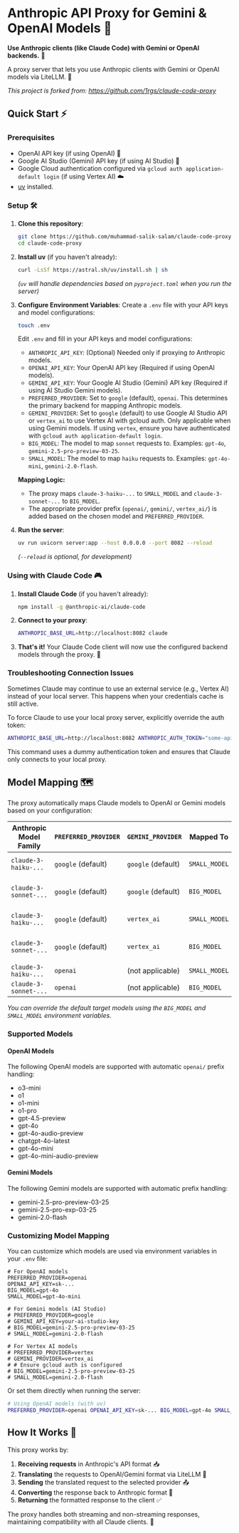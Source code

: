 # Anthropic API Proxy for Gemini & OpenAI Models 🔄

**Use Anthropic clients (like Claude Code) with Gemini or OpenAI backends.** 🤝

A proxy server that lets you use Anthropic clients with Gemini or OpenAI models via LiteLLM. 🌉

*This project is forked from: https://github.com/1rgs/claude-code-proxy*

## Quick Start ⚡

### Prerequisites

- OpenAI API key (if using OpenAI) 🔑
- Google AI Studio (Gemini) API key (if using AI Studio) 🔑
- Google Cloud authentication configured via `gcloud auth application-default login` (if using Vertex AI) ☁️
- [uv](https://github.com/astral-sh/uv) installed.

### Setup 🛠️

1. **Clone this repository**:
   ```bash
   git clone https://github.com/muhammad-salik-salam/claude-code-proxy.git
   cd claude-code-proxy
   ```

2. **Install uv** (if you haven't already):
   ```bash
   curl -LsSf https://astral.sh/uv/install.sh | sh
   ```
   *(`uv` will handle dependencies based on `pyproject.toml` when you run the server)*

3. **Configure Environment Variables**:
   Create a `.env` file with your API keys and model configurations:
   ```bash
   touch .env
   ```
   Edit `.env` and fill in your API keys and model configurations:

   *   `ANTHROPIC_API_KEY`: (Optional) Needed only if proxying *to* Anthropic models.
   *   `OPENAI_API_KEY`: Your OpenAI API key (Required if using OpenAI models).
   *   `GEMINI_API_KEY`: Your Google AI Studio (Gemini) API key (Required if using AI Studio Gemini models).
   *   `PREFERRED_PROVIDER`: Set to `google` (default), `openai`. This determines the primary backend for mapping Anthropic models.
   *   `GEMINI_PROVIDER`: Set to `google` (default) to use Google AI Studio API or `vertex_ai` to use Vertex AI with gcloud auth. Only applicable when using Gemini models. If using `vertex`, ensure you have authenticated with `gcloud auth application-default login`.
   *   `BIG_MODEL`: The model to map `sonnet` requests to. Examples: `gpt-4o`, `gemini-2.5-pro-preview-03-25`.
   *   `SMALL_MODEL`: The model to map `haiku` requests to. Examples: `gpt-4o-mini`, `gemini-2.0-flash`.

   **Mapping Logic:**
   - The proxy maps `claude-3-haiku-...` to `SMALL_MODEL` and `claude-3-sonnet-...` to `BIG_MODEL`.
   - The appropriate provider prefix (`openai/`, `gemini/`, `vertex_ai/`) is added based on the chosen model and `PREFERRED_PROVIDER`.

4. **Run the server**:
   ```bash
   uv run uvicorn server:app --host 0.0.0.0 --port 8082 --reload
   ```
   *(`--reload` is optional, for development)*

### Using with Claude Code 🎮

1. **Install Claude Code** (if you haven't already):
   ```bash
   npm install -g @anthropic-ai/claude-code
   ```

2. **Connect to your proxy**:
   ```bash
   ANTHROPIC_BASE_URL=http://localhost:8082 claude
   ```

3. **That's it!** Your Claude Code client will now use the configured backend models through the proxy. 🎯

### Troubleshooting Connection Issues

Sometimes Claude may continue to use an external service (e.g., Vertex AI) instead of your local server. This happens when your credentials cache is still active.

To force Claude to use your local proxy server, explicitly override the auth token:

```bash
ANTHROPIC_BASE_URL=http://localhost:8082 ANTHROPIC_AUTH_TOKEN="some-api-key" claude
```

This command uses a dummy authentication token and ensures that Claude only connects to your local proxy.

## Model Mapping 🗺️

The proxy automatically maps Claude models to OpenAI or Gemini models based on your configuration:

| Anthropic Model Family | `PREFERRED_PROVIDER` | `GEMINI_PROVIDER` | Mapped To       | Default Target Model             | Prefix Added |
|------------------------|----------------------|-------------------|-----------------|----------------------------------|--------------|
| `claude-3-haiku-...`   | `google` (default)   | `google` (default)| `SMALL_MODEL`   | `gemini-2.0-flash`               | `gemini/`    |
| `claude-3-sonnet-...`  | `google` (default)   | `google` (default)| `BIG_MODEL`     | `gemini-2.5-pro-preview-03-25`   | `gemini/`    |
| `claude-3-haiku-...`   | `google` (default)   | `vertex_ai`       | `SMALL_MODEL`   | `gemini-2.0-flash`               | `vertex_ai/` |
| `claude-3-sonnet-...`  | `google` (default)   | `vertex_ai`       | `BIG_MODEL`     | `gemini-2.5-pro-preview-03-25`   | `vertex_ai/` |
| `claude-3-haiku-...`   | `openai`             | (not applicable)  | `SMALL_MODEL`   | `gpt-4o-mini`                    | `openai/`    |
| `claude-3-sonnet-...`  | `openai`             | (not applicable)  | `BIG_MODEL`     | `gpt-4o`                         | `openai/`    |

*You can override the default target models using the `BIG_MODEL` and `SMALL_MODEL` environment variables.*

### Supported Models

#### OpenAI Models
The following OpenAI models are supported with automatic `openai/` prefix handling:
- o3-mini
- o1
- o1-mini
- o1-pro
- gpt-4.5-preview
- gpt-4o
- gpt-4o-audio-preview
- chatgpt-4o-latest
- gpt-4o-mini
- gpt-4o-mini-audio-preview

#### Gemini Models
The following Gemini models are supported with automatic prefix handling:
- gemini-2.5-pro-preview-03-25
- gemini-2.5-pro-exp-03-25
- gemini-2.0-flash

### Customizing Model Mapping

You can customize which models are used via environment variables in your `.env` file:

```
# For OpenAI models
PREFERRED_PROVIDER=openai
OPENAI_API_KEY=sk-...
BIG_MODEL=gpt-4o
SMALL_MODEL=gpt-4o-mini

# For Gemini models (AI Studio)
# PREFERRED_PROVIDER=google
# GEMINI_API_KEY=your-ai-studio-key
# BIG_MODEL=gemini-2.5-pro-preview-03-25
# SMALL_MODEL=gemini-2.0-flash

# For Vertex AI models
# PREFERRED_PROVIDER=vertex
# GEMINI_PROVIDER=vertex_ai
# # Ensure gcloud auth is configured
# BIG_MODEL=gemini-2.5-pro-preview-03-25
# SMALL_MODEL=gemini-2.0-flash
```

Or set them directly when running the server:
```bash
# Using OpenAI models (with uv)
PREFERRED_PROVIDER=openai OPENAI_API_KEY=sk-... BIG_MODEL=gpt-4o SMALL_MODEL=gpt-4o-mini uv run uvicorn server:app --host 0.0.0.0 --port 8082
```

## How It Works 🧩

This proxy works by:

1. **Receiving requests** in Anthropic's API format 📥
2. **Translating** the requests to OpenAI/Gemini format via LiteLLM 🔄
3. **Sending** the translated request to the selected provider 📤
4. **Converting** the response back to Anthropic format 🔄
5. **Returning** the formatted response to the client ✅

The proxy handles both streaming and non-streaming responses, maintaining compatibility with all Claude clients. 🌊
